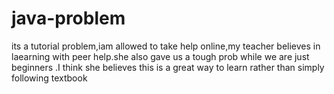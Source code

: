 # java-problem
its a tutorial problem,iam allowed to take help online,my teacher believes in laearning with peer help.she also gave us a tough prob while we are just beginners .I think she believes this is a great way to learn rather than simply following textbook

